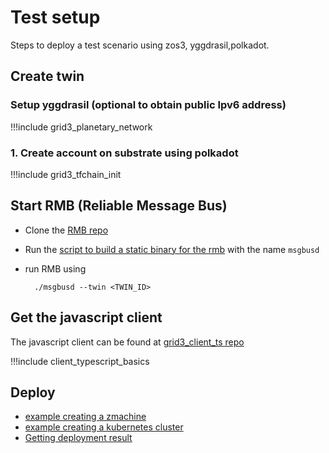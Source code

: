 
# Test setup

Steps to deploy a test scenario using zos3, yggdrasil,polkadot.


## Create twin

### Setup yggdrasil (optional to obtain public Ipv6 address)

!!!include grid3_planetary_network

### 1. Create account on substrate using polkadot

!!!include grid3_tfchain_init


## Start RMB (Reliable Message Bus)

- Clone the [RMB repo](https://github.com/threefoldtech/rmb)

- Run the [script to build a static binary for the rmb](https://github.com/threefoldtech/rmb/blob/master/build/alpine-static.sh) with the name `msgbusd`

- run RMB using

        ./msgbusd --twin <TWIN_ID>

## Get the javascript client
The javascript client can be found at [grid3_client_ts repo](https://github.com/threefoldtech/grid3_client_ts)

!!!include client_typescript_basics

## Deploy
- [example creating a zmachine](client_typescript_vm_example) 
- [example creating a kubernetes cluster](client_typescript_kubernetes_example)
- [Getting deployment result](deployment_get)

